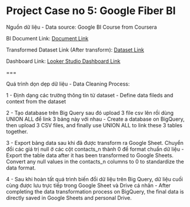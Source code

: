 # Project Case no 5: Google Fiber BI

Nguồn dữ liệu - Data source: Google BI Course from Coursera

BI Document Link: [Document Link](https://docs.google.com/document/d/1acpj59Cn_x56D1L0LU_OEUOnHJ3NAr08fAid96p0qF4/edit#heading=h.3z708dc7m862)

Transformed Dataset Link (After transform): [Dataset Link](https://docs.google.com/spreadsheets/d/1r2owqWXWr-Y3C0S7I9Tj7VPcpJIHLb77hNA-RCIDi-A/edit#gid=1310151723)

Dashboard Link: [Looker Studio Dashboard Link](https://lookerstudio.google.com/u/0/reporting/ce80e453-a7fd-49ce-a4e5-fce16affdbea/page/2zbrD)

===

Quá trình dọn dẹp dữ liệu - Data Cleaning Process:

1 - Định dạng các trường thông tin từ dataset - Define data fileds and context from the dataset 

2 - Tạo database trên Big Query sau đó upload 3 file csv lên rồi dùng UNION ALL để link 3 bảng này với nhau - Create a database on BigQuery, then upload 3 CSV files, and finally use UNION ALL to link these 3 tables together.

3 - Export bảng data sau khi đã được transform ra Google Sheet. Chuyển đổi các giá trị null ở các cột contacts_n thành 0 để format chuẩn dữ liệu - Export the table data after it has been transformed to Google Sheets. Convert any null values in the contacts_n columns to 0 to standardize the data format.

4 - Sau khi hoàn tất quá trình biến đổi dữ liệu trên Big Query, dữ liệu cuối cùng được lưu trực tiếp trong Google Sheet và Drive cá nhân - After completing the data transformation process on BigQuery, the final data is directly saved in Google Sheets and personal Drive.






